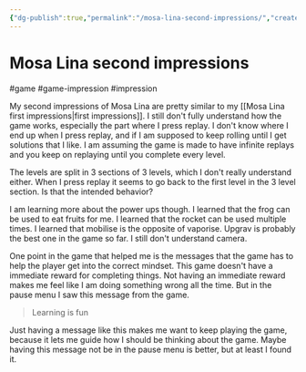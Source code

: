 ```yaml
---
{"dg-publish":true,"permalink":"/mosa-lina-second-impressions/","created":"2023-12-27T17:44:50.794+09:00","updated":"2024-01-03T11:23:24.977+09:00"}
---
```


# Mosa Lina second impressions

#game #game-impression #impression 

My second impressions of Mosa Lina are pretty similar to my [[Mosa Lina first impressions\|first impressions]]. I still don't fully understand how the game works, especially the part where I press replay. I don't know where I end up when I press replay, and if I am supposed to keep rolling until I get solutions that I like. I am assuming the game is made to have infinite replays and you keep on replaying until you complete every level.

The levels are split in 3 sections of 3 levels, which I don't really understand either. When I press replay it seems to go back to the first level in the 3 level section. Is that the intended behavior?

I am learning more about the power ups though. I learned that the frog can be used to eat fruits for me. I learned that the rocket can be used multiple times. I learned that mobilise is the opposite of vaporise. Upgrav is probably the best one in the game so far. I still don't understand camera.

One point in the game that helped me is the messages that the game has to help the player get into the correct mindset. This game doesn't have a immediate reward for completing things. Not having an immediate reward makes me feel like I am doing something wrong all the time. But in the pause menu I saw this message from the game.

> Learning is fun

Just having a message like this makes me want to keep playing the game, because it lets me guide how I should be thinking about the game. Maybe having this message not be in the pause menu is better, but at least I found it. 
